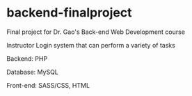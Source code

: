 # backend-finalproject
Final project for Dr. Gao's Back-end Web Development course

Instructor Login system that can perform a variety of tasks

Backend: PHP

Database: MySQL

Front-end: SASS/CSS, HTML